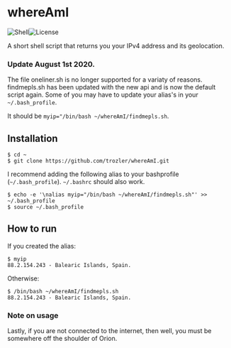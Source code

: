 # whereAmI

![Shell][1]![License][3]

[1]: https://img.shields.io/badge/Shell-Bash-89e051
[3]: https://img.shields.io/badge/license-MIT-orange

A short shell script that returns you your IPv4 address and its geolocation.

### Update August 1st 2020.
The file oneliner.sh is no longer supported for a variaty of reasons. findmepls.sh has been updated with the new api and is now the default script again. Some of you may have to update your alias's in your `~/.bash_profile`.

It should be `myip="/bin/bash ~/whereAmI/findmepls.sh`.

## Installation

```
$ cd ~
$ git clone https://github.com/trozler/whereAmI.git
```

I recommend adding the following alias to your bashprofile (`~/.bash_profile`).
`~/.bashrc` should also work.

```
$ echo -e '\nalias myip="/bin/bash ~/whereAmI/findmepls.sh"' >> ~/.bash_profile
$ source ~/.bash_profile
```

## How to run

If you created the alias:

```
$ myip
88.2.154.243 - Balearic Islands, Spain.
```

Otherwise:

```
$ /bin/bash ~/whereAmI/findmepls.sh
88.2.154.243 - Balearic Islands, Spain.
```

### Note on usage

Lastly, if you are not connected to the internet, then well, you must be somewhere off the shoulder of Orion.
